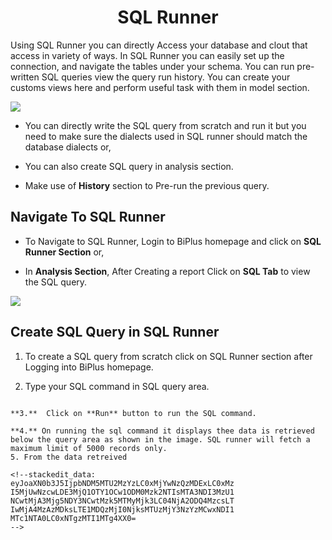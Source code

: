 

<center><h1>SQL Runner </h1></center>

Using SQL Runner you can directly Access your database and clout that access in variety of ways. In SQL Runner you can easily set up the connection, and navigate the tables under your schema. You can run pre-written SQL queries view the query run history. You can create your customs views here and perform useful task with them in model section.  

![
](https://raw.githubusercontent.com/sv18042016/fp1/532dd8b61e94d1e08fe0b89afa6a5961336e8ad2/images/sql_ru.png)

- You can directly write the SQL query from scratch and run it but you need to make sure the dialects used in SQL runner should match the database dialects or,

- You can also create SQL query in analysis section. 

- Make use of **History** section to Pre-run the previous query.

## Navigate To SQL Runner

- To Navigate to SQL Runner, Login to BiPlus homepage and click on **SQL Runner Section** or,

- In **Analysis Section**, After Creating a report Click on **SQL Tab** to view the SQL query.

![
](https://raw.githubusercontent.com/sv18042016/fp1/8301318bea750b7d048df7f5a8e06607d216dce7/images/navigate_sql.png)

## Create SQL Query in SQL Runner

1. To create a SQL query from scratch click on SQL Runner section after Logging into BiPlus homepage.

2. Type your SQL command in SQL query area.
```

**3.**  Click on **Run** button to run the SQL command.

**4.** On running the sql command it displays thee data is retrieved below the query area as shown in the image. SQL runner will fetch a maximum limit of 5000 records only.
5. From the data retreived 

<!--stackedit_data:
eyJoaXN0b3J5IjpbNDM5MTU2MzYzLC0xMjYwNzQzMDExLC0xMz
I5MjUwNzcwLDE3MjQ1OTY1OCw1ODM0Mzk2NTIsMTA3NDI3MzU1
NCwtMjA3Mjg5NDY3NCwtMzk5MTMyMjk3LC04NjA2ODQ4MzcsLT
IwMjA4MzAzMDksLTE1MDQzMjI0NjksMTUzMjY3NzYzMCwxNDI1
MTc1NTA0LC0xNTgzMTI1MTg4XX0=
-->
